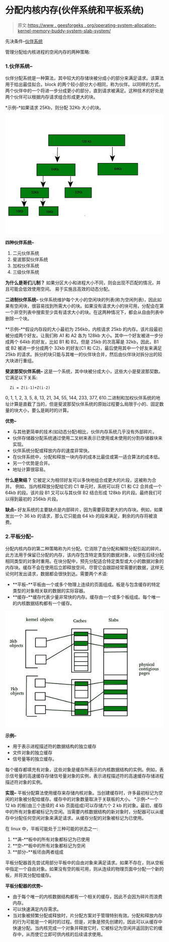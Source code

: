 # 分配内核内存(伙伴系统和平板系统)

> 原文:[https://www . geesforgeks . org/operating-system-allocation-kernel-memory-buddy-system-slab-system/](https://www.geeksforgeeks.org/operating-system-allocating-kernel-memory-buddy-system-slab-system/)

先决条件–[伙伴系统](https://www.geeksforgeeks.org/operating-system-buddy-system-memory-allocation-technique/)

管理分配给内核进程的空闲内存的两种策略:

### 1.伙伴系统–

伙伴分配系统是一种算法，其中较大的存储块被分成小的部分来满足请求。该算法用于给出最佳拟合。block 的两个较小部分大小相同，称为伙伴。以同样的方式，两个伙伴中的一个将进一步分成更小的部分，直到请求被满足。这种技术的好处是两个伙伴可以根据内存请求组合形成更大的块。

*示例–*如果请求 25Kb，则分配 32Kb 大小的块。

![](img/08e97b096c5ae709385748507b2e6e54.png)

**四种伙伴系统–**

1.  二元伙伴系统
2.  斐波那契伙伴系统
3.  加权伙伴系统
4.  三级伙伴系统

**为什么是哥们儿制？**
如果分区大小和进程大小不同，则会出现不匹配的情况，并且可能会低效使用空间。
易于实施且高效的动态分配。

**二进制伙伴系统–**
伙伴系统维护每个大小的空闲块的列表(称为空闲列表)，因此如果有空闲块，很容易找到所需大小的块。如果没有请求大小的块可用，分配会在第一个非空列表中搜索至少具有请求大小的块。在这两种情况下，都会从自由列表中删除一个块。

**示例–**假设内存段的大小最初为 256kb，内核请求 25kb 的内存。该片段最初被分成两个好友。让我们称 A1 和 A2 各为 128kb 大小。其中一个好友被进一步分成两个 64kb 的好友，比如 B1 和 B2。但是 25kb 的次高幂是 32kb，因此，B1 或 B2 被进一步分成两个 32kb 的好友(C1 和 C2)，最后使用其中一个好友来满足 25kb 的请求。拆分的块只能与其唯一的伙伴块合并，然后由伙伴块对拆分出的较大块进行重组。

**斐波那契伙伴系统–**
这是一个系统，其中块被分成大小，这些大小是斐波那契数。它满足以下关系:

```
  Zi = Z(i-1)+Z(i-2)
```

0, 1, 1, 2, 3, 5, 8, 13, 21, 34, 55, 144, 233, 377, 610.二进制和加权伙伴系统的地址计算是直截了当的，但是斐波那契伙伴系统的原始过程要么局限于小的、固定数量的块大小，要么是耗时的计算。

**优势–**

*   与其他更简单的技术(如动态分配)相比，伙伴内存系统几乎没有外部碎片。
*   伙伴存储器分配系统通过使用二叉树来表示已使用或未使用的分割存储器块来实现。
*   伙伴系统分配或释放内存的速度非常快。
*   在伙伴系统中，分配和释放一块内存的成本比最佳或第一适合算法的成本低。
*   另一个优势是合并。
*   地址计算很容易。

**什么是聚结？**
它被定义为相邻好友可以多快地组合成更大的片段，这被称为合并。
例如，当内核释放分配给它的 C1 单元时，系统可以将 C1 和 C2 合并成一个 64kb 的段。该片段 B1 又可以与其伙伴 B2 结合形成 128kb 的片段。最终我们可以得到最初的 256kb 片段。

**缺点–**
好友系统的主要缺点是内部碎片，因为需要获取更大的内存块。例如，如果发出一个 36 kb 的请求，那么它只能由 64 kb 的段来满足，剩余的内存将被浪费。

### 2.平板分配–

分配内核内存的第二种策略称为片分配。它消除了由分配和解除分配引起的碎片。此方法用于保留已分配的内存，该内存包含特定类型的数据对象，以便在后续分配相同类型的对象时重用。在块分配中，预先分配适合特定类型或大小的数据对象的内存块。缓存不会在使用后立即释放空间，尽管它会跟踪经常需要的数据，这样无论何时发出请求，数据都会很快到达。需要两个术语:

*   **平板–**平板由一个或多个物理上连续的页面组成。板是与包含缓存的特定类型的对象相关联的数据的实际容器。
*   **缓存–**缓存代表少量非常快的内存。缓存由一个或多个板组成。每个唯一的内核数据结构都有一个缓存。

![12](img/0acea64ddab36af2b1e08242eb147a82.png)

**示例–**

*   用于表示进程描述符的数据结构的独立缓存
*   文件对象的独立缓存
*   信号量等的独立缓存。

每个缓存都填充有对象，这些对象是缓存所表示的内核数据结构的实例。例如，表示信号量的高速缓存存储信号量对象的实例，表示进程描述符的高速缓存存储进程描述符对象的实例。

**实现–**
平板分配算法使用缓存来存储内核对象。当创建缓存时，许多最初标记为空闲的对象被分配给缓存。缓存中的对象数量取决于关联板的大小。
*示例–*一个 12 kb 的板(由三个连续的 4 kb 页面组成)可以存储六个 2 kb 的对象。最初，缓存中的所有对象都被标记为空闲。当需要内核数据结构的新对象时，分配器可以从缓存中分配任何空闲对象来满足请求。从缓存分配的对象被标记为已使用。

在 linux 中，平板可能处于三种可能的状态之一:

1.  **满–**板中的所有对象都标记为已使用
2.  **空–**板中的所有对象都标记为空闲
3.  **部分–**板坯由两者组成

平板分配器首先尝试用部分平板中的自由对象来满足请求。如果不存在，则从空板中指定一个自由对象。如果没有空的板可用，则从连续的物理页面中分配一个新的板，并将其分配给缓存。

**平板分配器的优势–**

*   由于每个唯一的内核数据结构都有一个相关的缓存，因此不会因为碎片而浪费内存。
*   可以快速满足内存需求。
*   当对象被频繁分配或释放时，片分配方案对于管理特别有效。分配和释放内存的行为可能是一个耗时的过程。但是，对象是预先创建的，因此可以从缓存中快速分配。当内核完成一个对象并释放它时，它被标记为空闲并返回到它的缓存中，从而使它立即可供内核的后续请求使用。